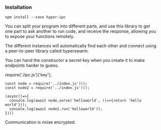 ### Installation

```
npm install --save hyper-ipc
```
You can split your program into different parts, and use this library to
get one part to ask another to run code, and receive the response, 
allowing you to expose your functions remotely.

The different instances will automatically find each other and connect using
a peer-to-peer library called hyperswarm.

You can hand the constructor a secret key when you create it to make endpoints
harder to guess.

require('./ipc.js')('key');
```
const node = require('../index.js')();
const node2 = require('../index.js')();

(async()=>{
  console.log(await node.serve('helloworld', ()=>{return 'hello world'}));
  console.log(await node2.run('helloworld'));
})()
```

Communication is noise encrypted.
